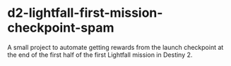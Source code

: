 # d2-lightfall-first-mission-checkpoint-spam

A small project to automate getting rewards from the launch checkpoint at the end of the first half of the first Lightfall mission in Destiny 2.
